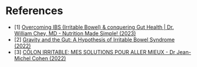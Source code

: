 # References
- [1] [Overcoming IBS (Irritable Bowel) & conquering Gut Health | Dr. William Chey, MD - Nutrition Made Simple! (2023)](https://www.youtube.com/watch?v=FdQexSS0lOg)
- [2] [Gravity and the Gut: A Hypothesis of Irritable Bowel Syndrome (2022)](https://journals.lww.com/ajg/Fulltext/2022/12000/Gravity_and_the_Gut__A_Hypothesis_of_Irritable.15.aspx)
- [3] [CÔLON IRRITABLE: MES SOLUTIONS POUR ALLER MIEUX - Dr Jean-Michel Cohen (2022)](https://www.youtube.com/watch?v=J90xOzBp2A0)
